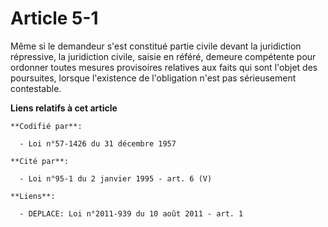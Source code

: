 # Article 5-1

Même si le demandeur s'est constitué partie civile devant la juridiction répressive, la juridiction civile, saisie en référé,
demeure compétente pour ordonner toutes mesures provisoires relatives aux faits qui sont l'objet des poursuites, lorsque
l'existence de l'obligation n'est pas sérieusement contestable.

**Liens relatifs à cet article**

	**Codifié par**:

	  - Loi n°57-1426 du 31 décembre 1957

	**Cité par**:

	  - Loi n°95-1 du 2 janvier 1995 - art. 6 (V)

	**Liens**:

	  - DEPLACE: Loi n°2011-939 du 10 août 2011 - art. 1
